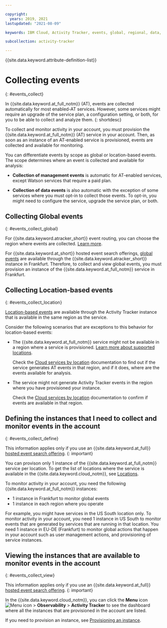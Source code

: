 ```yaml
---

copyright:
  years: 2019, 2021
lastupdated: "2021-08-09"

keywords: IBM Cloud, Activity Tracker, events, global, regional, data, management

subcollection: activity-tracker

---
```


{{site.data.keyword.attribute-definition-list}}


# Collecting events
{: #events_collect}

In {{site.data.keyword.at_full_notm}} (AT), events are collected automatically for most enabled-AT services. However, some services might require an upgrade of the service plan, a configuration setting, or both, for you to be able to collect and analyze them. 
{: shortdesc}

To collect and monitor activity in your account, you must provision the {{site.data.keyword.at_full_notm}} (AT) service in your account. Then, 
as soon as an instance of an AT-enabled service is provisioned, events are collected and available for monitoring.

You can differentiate events by scope as global or location-based events. The scope determines where an event is collected and available for analysis:

* **Collection of management events** is automatic for AT-enabled services, except Watson services that require a paid plan. 

* **Collection of data events** is also automatic with the exception of some services where you must opt-in to collect those events. To opt-in, you might need to configure the service, upgrade the service plan, or both.



## Collecting Global events
{: #events_collect_global}

For {{site.data.keyword.atracker_short}} event routing, you can choose the region where events are collected. [Learn more](/docs/activity-tracker?topic=activity-tracker-getting-started-routing#getting-started-routing-setp5).

For {{site.data.keyword.at_short}} hosted event search offerings, [global events](/docs/activity-tracker?topic=activity-tracker-event_types#event_types_global) are available through the {{site.data.keyword.atracker_short}} instance in Frankfurt. Therefore, to collect and view global events, you must provision an instance of the {{site.data.keyword.at_full_notm}} service in Frankfurt.


## Collecting Location-based events
{: #events_collect_location}

[Location-based events](/docs/activity-tracker?topic=activity-tracker-event_types#event_types_location) are available through the Activity Tracker instance that is available in the same region as the service. 

Consider the following scenarios that are exceptions to this behavior for location-based events:
* The {{site.data.keyword.at_full_notm}} service might not be available in a region where a service is provisioned. [Learn more about supported locations](/docs/activity-tracker?topic=activity-tracker-regions).

    Check the [Cloud services by location](/docs/activity-tracker?topic=activity-tracker-cloud_services_locations) documentation to find out if the service generates AT events in that region, and if it does, where are the events available for analysis.

* The service might not generate Activity Tracker events in the region where you have provisioned your instance.

    Check the [Cloud services by location](/docs/activity-tracker?topic=activity-tracker-cloud_services_locations) documentation to confirm if events are available in that region.


## Defining the instances that I need to collect and monitor events in the account
{: #events_collect_define}

This information applies only if you use an {{site.data.keyword.at_full}} [hosted event search offering](/docs/activity-tracker?topic=activity-tracker-service_plan).
{: important}

You can provison only 1 instance of the {{site.data.keyword.at_full_notm}} service per location. To get the list of locations where the service is available in the {{site.data.keyword.cloud_notm}}, see [Locations](/docs/activity-tracker?topic=activity-tracker-regions).


To monitor activity in your account, you need the following {{site.data.keyword.at_full_notm}} instances:
* 1 instance in Frankfurt to monitor global events
* 1 instance in each region where you operate

For example, you might have services in the US South location only. To monitor activity in your account, you need 1 instance in US South to monitor events that are generated by services that are running in that location. You need 1 instance in EU-DE (Frankfurt) to monitor global actions that happen in your account such as user management actions, and provisioning of service instances. 


## Viewing the instances that are available to monitor events in the account
{: #events_collect_view}

This information applies only if you use an {{site.data.keyword.at_full}} [hosted event search offering](/docs/activity-tracker?topic=activity-tracker-service_plan).
{: important}

In the {{site.data.keyword.cloud_notm}}, you can click the **Menu** icon ![Menu icon](../icons/icon_hamburger.svg) &gt; **Observability** &gt; **Activity Tracker** to see the dashboard where all the instances that are provisioned in the account are listed. 

If you need to provision an instance, see [Provisioning an instance](/docs/activity-tracker?topic=activity-tracker-provision).




